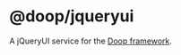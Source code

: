 @doop/jqueryui
==================

A jQueryUI service for the [Doop framework](https://github.com/MomsFriendlyDevCo/Doop).
